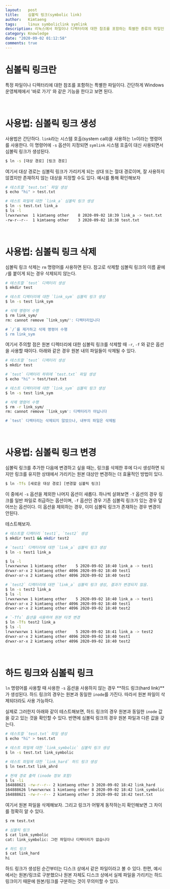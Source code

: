 ```yaml
---
layout:   post
title:    심볼릭 링크(symbolic link)
author:   Kimtaeng
tags: 	  linux symboliclink symlink 
description: 리눅스에서 파일이나 디렉터리에 대한 참조를 포함하는 특별한 종류의 파일인 심볼릭 링크는 무엇일까?
category: Knowledge
date: "2020-09-02 01:12:58"
comments: true
---
```


# 심볼릭 링크란
특정 파일이나 디렉터리에 대한 참조를 포함하는 특별한 파일이다. 간단하게 Windows 운영체제에서 '바로 가기' 와 같은 기능을
한다고 보면 된다.


<br>

# 사용법: 심볼릭 링크 생성
사용법은 간단하다. `link`라는 시스템 호출(system call)을 사용하는 `ln`이라는 명령어를 사용한다.
이 명령어에 `-s` 옵션이 지정되면 `symlink` 시스템 호출이 대신 사용되면서 심볼릭 링크가 생성된다.

```bash
$ ln -s [대상 경로] [링크 경로]
```

여기서 대상 경로는 심볼릭 링크가 가리키게 되는 상대 또는 절대 경로이며, 잘 사용하지 않겠지만 존재하지 않는 대상을
지정할 수도 있다. 예시를 통해 확인해보자

```bash
# 테스트할 `test.txt` 파일 생성
$ echo "hi" > test.txt

# 테스트 파일에 대한 `link_a` 심볼릭 링크 생성 
$ ln -s test.txt link_a
$ ls -l
lrwxrwxrwx  1 kimtaeng other    8 2020-09-02 18:39 link_a -> test.txt
-rw-r--r--  1 kimtaeng other    3 2020-09-02 18:38 test.txt
```

<br>

# 사용법: 심볼릭 링크 삭제
심볼릭 링크 삭제는 `rm` 명령어를 사용하면 된다. 참고로 삭제할 심볼릭 링크의 이름 끝에 `/`를 붙이게 되는 경우 삭제되지 않는다.

```bash
# 테스트할 `test` 디렉터리 생성
$ mkdir test

# 테스트 디렉터리에 대한 `link_sym` 심볼릭 링크 생성 
$ ln -s test link_sym

# 삭제 명령어 수행
$ rm link_sym/
rm: cannot remove `link_sym/': 디렉터리입니다

# `/`를 제거하고 삭제 명령어 수행
$ rm link_sym
```

여기서 주의할 점은 원본 디렉터리에 대한 심볼릭 링크를 삭제할 때 `-r`, `-f` 와 같은 옵션을 사용할 때이다.
아래와 같은 경우 원본 내의 파일들이 삭제될 수 있다.

```bash
# 테스트할 `test` 디렉터리 생성
$ mkdir test

# `test` 디렉터리 하위에 `test.txt` 파일 생성
$ echo "hi" > test/test.txt

# 테스트 디렉터리에 대한 `link_sym` 심볼릭 링크 생성 
$ ln -s test link_sym

# 삭제 명령어 수행
$ rm -r link_sym/
rm: cannot remove `link_sym': 디렉터리가 아닙니다

# `test` 디렉터리는 삭제되지 않았으나, 내부의 파일은 삭제됨
```

<br>

# 사용법: 심볼릭 링크 변경
심볼릭 링크를 추가한 다음에 변경하고 싶을 때는, 링크를 삭제한 후에 다시 생성하면 되지만
링크를 유지한 상태에서 가리키는 원본 대상만 변경하는 더 효율적인 방법이 있다. 

```bash
$ ln -Tfs [새로운 대상 경로] [변경할 심볼릭 링크]
```

이 중에서 `-s` 옵션을 제외한 나머지 옵션이 새롭다. 하나씩 살펴보면
`-T` 옵션의 경우 링크를 일반 파일로 취급하는 옵션이며, `-f` 옵션인 경우 기존 심볼릭 링크가 있는 경우
덮어쓰는 옵션이다. 이 옵션을 제외하는 경우, 이미 심볼릭 링크가 존재하는 경우 변경이 안된다.

테스트해보자.

```bash
# 테스트할 디렉터리 `test1`, `test2` 생성
$ mkdir test1 && mkdir test2

# `test1` 디렉터리에 대한 `link_a` 심볼릭 링크 생성
$ ln -s test1 link_a

$ ls -l
lrwxrwxrwx 1 kimtaeng other    5 2020-09-02 18:40 link_a -> test1
drwxr-xr-x 2 kimtaeng other 4096 2020-09-02 18:40 test1
drwxr-xr-x 2 kimtaeng other 4096 2020-09-02 18:40 test2

# `test2` 디렉터리에 대한 `link_a` 심볼릭 링크 생성, 결과가 변경되지 않음.
$ ln -s test2 link_a
$ ls -l
lrwxrwxrwx 1 kimtaeng other    5 2020-09-02 18:40 link_a -> test1
drwxr-xr-x 2 kimtaeng other 4096 2020-09-02 18:40 test1
drwxr-xr-x 2 kimtaeng other 4096 2020-09-02 18:40 test2

# `-Tfs` 옵션을 사용하여 원본 타겟 변경
$ ln -Tfs test2 link_a
$ ls -l
lrwxrwxrwx 1 kimtaeng other    5 2020-09-02 18:41 link_a -> test2
drwxr-xr-x 2 kimtaeng other 4096 2020-09-02 18:40 test1
drwxr-xr-x 2 kimtaeng other 4096 2020-09-02 18:40 test2
```


<br>

# 하드 링크와 심볼릭 링크
`ln` 명령어를 사용할 때 사용한 `-s` 옵션을 사용하지 않는 경우 **하드 링크(hard link)**가 생성된다.
하드 링크의 경우는 원본과 동일한 `inode`를 가진다. 따라서 원본 파일이 삭제되더라도 사용 가능하다.

실제로 그러한지 아래와 같이 테스트해보면, 하드 링크의 경우 원본과 동일한 `inode` 값을 갖고 있는 것을
확인할 수 있다. 반면에 심볼릭 링크의 경우 원본 파일과 다른 값을 갖는다.

```bash
# 테스트할 `test.txt` 파일 생성
$ echo "hi" > test.txt

# 테스트 파일에 대한 `link_symbolic` 심볼릭 링크 생성 
$ ln -s test.txt link_symbolic

# 테스트 파일에 대한 `link_hard` 하드 링크 생성
$ ln text.txt link_ahrd 

# 현재 경로 출력 (inode 정보 포함)
$ ls -li
164888621 -rw-r--r-- 2 kimtaeng other 3 2020-09-02 18:42 link_hard
164888626 lrwxrwxrwx 1 kimtaeng other 8 2020-09-02 18:42 link_symbolic -> text.txt
164888621 -rw-r--r-- 2 kimtaeng other 3 2020-09-02 18:42 test.txt
```

여기서 원본 파일을 삭제해보자. 그리고 링크가 어떻게 동작하는지 확인해보면 그 차이를 정확히 알 수 있다.

```bash
$ rm test.txt

# 심볼릭 링크 
$ cat link_symbolic
cat: link_symbolic: 그런 파일이나 디렉터리가 없습니다

# 하드 링크
$ cat link_hard
hi
```

하드 링크가 생성된 순간부터는 디스크 상에서 같은 파일이라고 볼 수 있다. 한편, 예시에서는 원본/링크로 구분했으나
원본 자체도 디스크 상에서 실제 파일을 가리키는 하드 링크이기 때문에 원본/링크를 구분하는 것이 무의미할 수 있다.